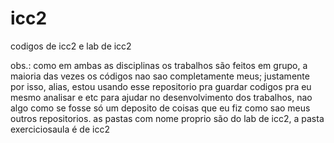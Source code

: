 # icc2
 codigos de icc2 e lab de icc2
 
 obs.: como em ambas as disciplinas os trabalhos são feitos em grupo, a maioria das vezes os códigos nao sao completamente meus; justamente por isso, alias, estou usando esse repositorio pra guardar codigos pra eu mesmo analisar e etc para ajudar no desenvolvimento dos trabalhos, nao algo como se fosse só um deposito de coisas que eu fiz como sao meus outros repositorios. as pastas com nome proprio são do lab de icc2, a pasta exerciciosaula é de icc2
